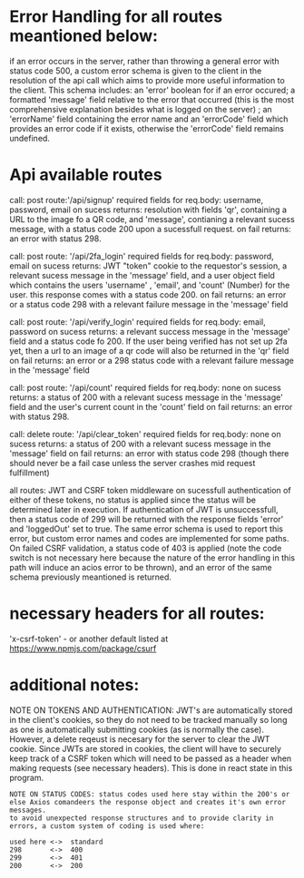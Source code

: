 # Error Handling for all routes meantioned below:

if an error occurs in the server, rather than throwing a general error with status code 500, a custom error schema is given to the client in the resolution of the api call which aims to provide more useful information to the client. This schema includes: an 'error' boolean for if an error occured; a formatted 'message' field relative to the error that occurred (this is the most comprehensive explanation besides what is logged on the server) ; an 'errorName' field containing the error name and an 'errorCode' field which provides an error code if it exists, otherwise the 'errorCode' field remains undefined.

# Api available routes

call: post
route:'/api/signup'
required fields for req.body: username, password, email
on sucess returns: resolution with fields 'qr', containing a URL to the image fo a QR code, and 'message', contianing a relevant sucess message, with a status code 200 upon a sucessfull request.
on fail returns: an error with status 298.

call: post
route: '/api/2fa_login'
required fields for req.body: password, email
on sucess returns: JWT "token" cookie to the requestor's session, a relevant sucess message in the 'message' field, and a user object field which contains the users 'username' , 'email', and 'count' (Number) for the user. this response comes with a status code 200.
on fail returns: an error or a status code 298 with a relevant failure message in the 'message' field

call: post
route: '/api/verify_login'
required fields for req.body: email, password
on sucess returns: a relevant success message in the 'message' field and a status code fo 200. If the user being verified has not set up 2fa yet, then a url to an image of a qr code will also be returned in the 'qr' field
on fail returns: an error or a 298 status code with a relevant failure message in the 'message' field

call: post
route: '/api/count'
required fields for req.body: none
on sucess returns: a status of 200 with a relevant sucess message in the 'message' field and the user's current count in the 'count' field
on fail returns: an error with status 298.

call: delete
route: '/api/clear_token'
required fields for req.body: none
on sucess returns: a status of 200 with a relevant sucess message in the 'message' field
on fail returns: an error with status code 298 (though there should never be a fail case unless the server crashes mid request fulfillment)

all routes: JWT and CSRF token middleware
on sucessfull authentication of either of these tokens, no status is applied since the status will be determined later in execution. If authentication of JWT is unsuccessfull, then a status code of 299 will be returned with the response fields 'error' and 'loggedOut' set to true. The same error schema is used to report this error, but custom error names and codes are implemented for some paths. On failed CSRF validation, a status code of 403 is applied (note the code switch is not necessary here because the nature of the error handling in this path will induce an acios error to be thrown), and an error of the same schema previously meantioned is returned.

# necessary headers for all routes:

'x-csrf-token' - or another default listed at https://www.npmjs.com/package/csurf

# additional notes:

NOTE ON TOKENS AND AUTHENTICATION: JWT's are automatically stored in the client's cookies, so they do not need to be tracked manually so long as one is automatically submitting cookies (as is normally the case). However, a delete reqeust is necesary for the server to clear the JWT cookie. Since JWTs are stored in cookies, the client will have to securely keep track of a CSRF token which will need to be passed as a header when making requests (see necessary headers).
This is done in react state in this program.

```
NOTE ON STATUS CODES: status codes used here stay within the 200's or else Axios comandeers the response object and creates it's own error messages.
to avoid unexpected response structures and to provide clarity in errors, a custom system of coding is used where:

used here <->  standard
298       <->  400
299       <->  401
200       <->  200
```
